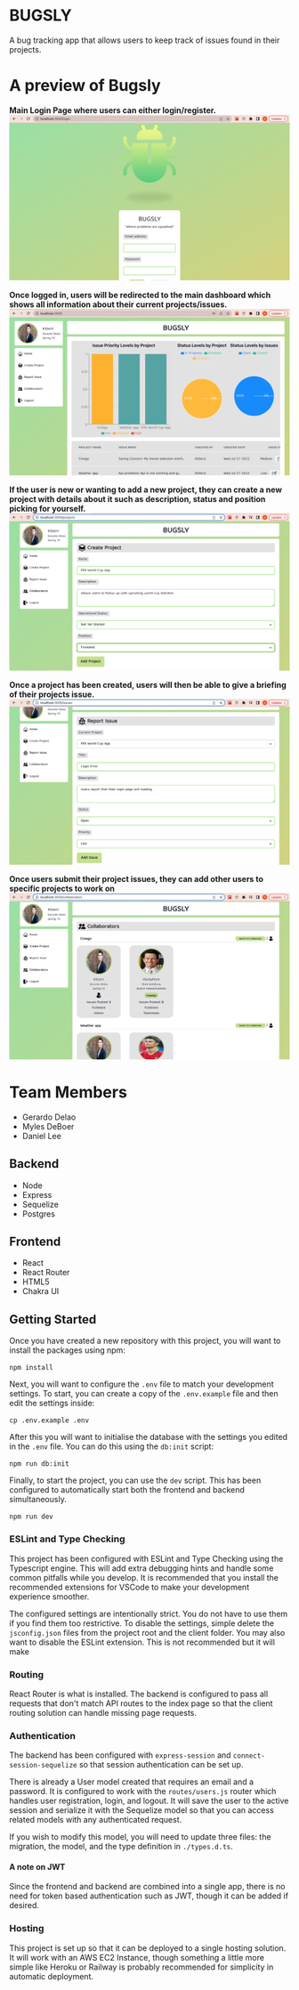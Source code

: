 # BUGSLY

A bug tracking app that allows users to keep track of issues found in their projects.

# A preview of Bugsly

**Main Login Page where users can either login/register.**
![img!](./Login.png)

**Once logged in, users will be redirected to the main dashboard which shows all information about their current projects/issues.**
![img!](./Dashboard.png)

**If the user is new or wanting to add a new project, they can create a new project with details about it such as description, status and position picking for yourself.**
![img!](./ProjectPage.png)

**Once a project has been created, users will then be able to give a briefing of their projects issue.**
![img!](./IssuePage.png)

**Once users submit their project issues, they can add other users to specific projects to work on**
![img!](./Collaborator.png)


# Team Members
* Gerardo Delao
* Myles DeBoer
* Daniel Lee

## Backend
* Node
* Express
* Sequelize
* Postgres

## Frontend
* React
* React Router
* HTML5
* Chakra UI


## Getting Started

Once you have created a new repository with this project, you will want to install
the packages using npm:

```
npm install
```

Next, you will want to configure the `.env` file to match your development
settings. To start, you can create a copy of the `.env.example` file and then
edit the settings inside:

```
cp .env.example .env
```

After this you will want to initialise the database with the settings you edited
in the `.env` file. You can do this using the `db:init` script:

```
npm run db:init
```

Finally, to start the project, you can use the `dev` script. This has been
configured to automatically start both the frontend and backend simultaneously.

```
npm run dev
```

### ESLint and Type Checking
This project has been configured with ESLint and Type Checking using the
Typescript engine. This will add extra debugging hints and handle some common
pitfalls while you develop. It is recommended that you install the recommended
extensions for VSCode to make your development experience smoother.

The configured settings are intentionally strict. You do not have to use them if
you find them too restrictive. To disable the settings, simple delete the
`jsconfig.json` files from the project root and the client folder. You may also
want to disable the ESLint extension. This is not recommended but it will make


### Routing
React Router is what is installed. The
backend is configured to pass all requests that don't match API routes to the
index page so that the client routing solution can handle missing page requests.

### Authentication
The backend has been configured with `express-session` and
`connect-session-sequelize` so that session authentication can be set up.

There is already a User model created that requires an email and a password. It
is configured to work with the `routes/users.js` router which handles user
registration, login, and logout. It will save the user to the active session and
serialize it with the Sequelize model so that you can access related models with
any authenticated request.

If you wish to modify this model, you will need to update three files: the
migration, the model, and the type definition in `./types.d.ts`.

#### A note on JWT
Since the frontend and backend are combined into a single app, there is no need
for token based authentication such as JWT, though it can be added if desired.

### Hosting
This project is set up so that it can be deployed to a single hosting solution.
It will work with an AWS EC2 Instance, though something a little more simple like
Heroku or Railway is probably recommended for simplicity in automatic deployment.
